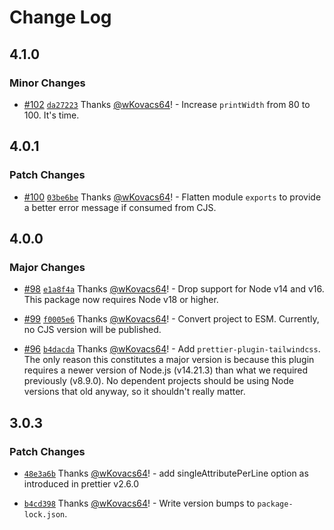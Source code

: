# Change Log

## 4.1.0

### Minor Changes

- [#102](https://github.com/wKovacs64/prettier-config/pull/102) [`da27223`](https://github.com/wKovacs64/prettier-config/commit/da2722355de13cbf1b0a581c65f556d42ae441de) Thanks [@wKovacs64](https://github.com/wKovacs64)! - Increase `printWidth` from 80 to 100. It's time.

## 4.0.1

### Patch Changes

- [#100](https://github.com/wKovacs64/prettier-config/pull/100) [`03be6be`](https://github.com/wKovacs64/prettier-config/commit/03be6be8e6307511053522a5ad7d0bc5857c9f56) Thanks [@wKovacs64](https://github.com/wKovacs64)! - Flatten module `exports` to provide a better error message if consumed from CJS.

## 4.0.0

### Major Changes

- [#98](https://github.com/wKovacs64/prettier-config/pull/98) [`e1a8f4a`](https://github.com/wKovacs64/prettier-config/commit/e1a8f4ab01c325067a46ca38ae65cde81e8f7c3c) Thanks [@wKovacs64](https://github.com/wKovacs64)! - Drop support for Node v14 and v16. This package now requires Node v18 or higher.

- [#99](https://github.com/wKovacs64/prettier-config/pull/99) [`f0005e6`](https://github.com/wKovacs64/prettier-config/commit/f0005e6f40193132e5019395e60604313e9b9a81) Thanks [@wKovacs64](https://github.com/wKovacs64)! - Convert project to ESM. Currently, no CJS version will be published.

- [#96](https://github.com/wKovacs64/prettier-config/pull/96) [`b4dacda`](https://github.com/wKovacs64/prettier-config/commit/b4dacdacbd9413162045ce318e8fe21f349f4ecf) Thanks [@wKovacs64](https://github.com/wKovacs64)! - Add `prettier-plugin-tailwindcss`. The only reason this constitutes a major version is because this plugin requires a newer version of Node.js (v14.21.3) than what we required previously (v8.9.0). No dependent projects should be using Node versions that old anyway, so it shouldn't really matter.

## 3.0.3

### Patch Changes

- [`48e3a6b`](https://github.com/wKovacs64/prettier-config/commit/48e3a6bbde3b2eef99e9c2eb3e50cab915428145) Thanks [@wKovacs64](https://github.com/wKovacs64)! - add singleAttributePerLine option as introduced in prettier v2.6.0

- [`b4cd398`](https://github.com/wKovacs64/prettier-config/commit/b4cd39825a9fbafff26cd09c65e661d2bf03f088) Thanks [@wKovacs64](https://github.com/wKovacs64)! - Write version bumps to `package-lock.json`.
